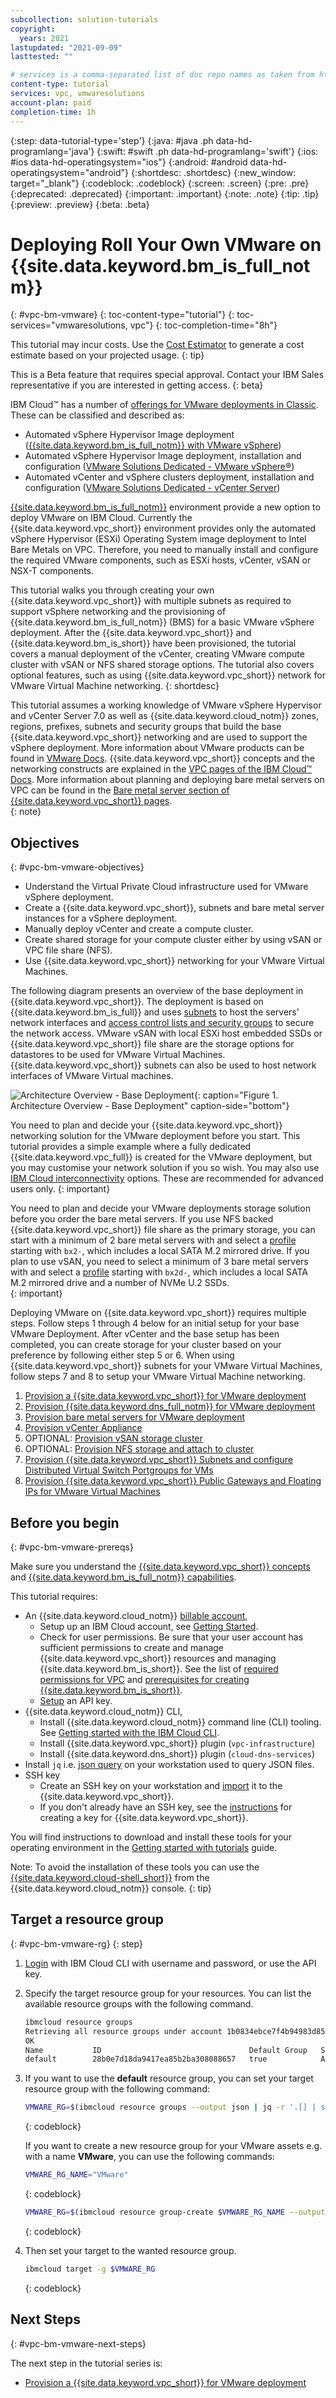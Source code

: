 ```yaml
---
subcollection: solution-tutorials
copyright:
  years: 2021
lastupdated: "2021-09-09"
lasttested: ""

# services is a comma-separated list of doc repo names as taken from https://github.ibm.com/cloud-docs/
content-type: tutorial
services: vpc, vmwaresolutions
account-plan: paid
completion-time: 1h
---
```


{:step: data-tutorial-type='step'}
{:java: #java .ph data-hd-programlang='java'}
{:swift: #swift .ph data-hd-programlang='swift'}
{:ios: #ios data-hd-operatingsystem="ios"}
{:android: #android data-hd-operatingsystem="android"}
{:shortdesc: .shortdesc}
{:new_window: target="_blank"}
{:codeblock: .codeblock}
{:screen: .screen}
{:pre: .pre}
{:deprecated: .deprecated}
{:important: .important}
{:note: .note}
{:tip: .tip}
{:preview: .preview}
{:beta: .beta}

# Deploying Roll Your Own VMware on {{site.data.keyword.bm_is_full_notm}}
{: #vpc-bm-vmware}
{: toc-content-type="tutorial"}
{: toc-services="vmwaresolutions, vpc"}
{: toc-completion-time="8h"}

<!--##istutorial#-->
This tutorial may incur costs. Use the [Cost Estimator](https://{DomainName}/estimator/review) to generate a cost estimate based on your projected usage.
{: tip}

<!--#/istutorial#-->

This is a Beta feature that requires special approval. Contact your IBM Sales representative if you are interested in getting access.
{: beta}

IBM Cloud™ has a number of [offerings for VMware deployments in Classic](https://{DomainName}/docs/vmwaresolutions?topic=vmwaresolutions-getting-started#getting-started-depl-offerings). These can be classified and described as:

- Automated vSphere Hypervisor Image deployment ([{{site.data.keyword.bm_is_full_notm}} with VMware vSphere](https://{DomainName}/docs/vmware?topic=vmware-vmware-getting-started))
- Automated vSphere Hypervisor Image deployment, installation and configuration ([VMware Solutions Dedicated - VMware vSphere®](https://{DomainName}/docs/vmwaresolutions?topic=vmwaresolutions-vs_vsphereclusteroverview))
- Automated vCenter and vSphere clusters deployment, installation and configuration ([VMware Solutions Dedicated - vCenter Server](https://{DomainName}/docs/vmwaresolutions?topic=vmwaresolutions-vc_vcenterserveroverview))

[{{site.data.keyword.bm_is_full_notm}}](https://{DomainName}/docs/vpc?topic=vpc-about-bare-metal-servers) environment provide a new option to deploy VMware on IBM Cloud. Currently the {{site.data.keyword.vpc_short}} environment provides only the automated vSphere Hypervisor (ESXi) Operating System image deployment to Intel Bare Metals on VPC. Therefore, you need to manually install and configure the required VMware components, such as ESXi hosts, vCenter, vSAN or NSX-T components.

This tutorial walks you through creating your own {{site.data.keyword.vpc_short}} with multiple subnets as required to support vSphere networking and the provisioning of {{site.data.keyword.bm_is_full_notm}} (BMS) for a basic VMware vSphere deployment. After the {{site.data.keyword.vpc_short}} and {{site.data.keyword.bm_is_short}} have been provisioned, the tutorial covers a manual deployment of the vCenter, creating VMware compute cluster with vSAN or NFS shared storage options. The tutorial also covers optional features, such as using {{site.data.keyword.vpc_short}} network for VMware Virtual Machine networking.
{: shortdesc}

This tutorial assumes a working knowledge of VMware vSphere Hypervisor and vCenter Server 7.0 as well as {{site.data.keyword.cloud_notm}} zones, regions, prefixes, subnets and security groups that build the base {{site.data.keyword.vpc_short}} networking and are used to support the vSphere deployment. More information about VMware products can be found in [VMware Docs](https://docs.vmware.com). {{site.data.keyword.vpc_short}} concepts and the networking constructs are explained in the [VPC pages of the IBM Cloud™ Docs](https://{DomainName}/docs/vpc?topic=vpc-getting-started). More information about planning and deploying bare metal servers on VPC can be found in the [Bare metal server section of {{site.data.keyword.vpc_short}} pages](https://{DomainName}/docs/vpc?topic=vpc-planning-for-bare-metal-servers).  
{: note}

## Objectives
{: #vpc-bm-vmware-objectives}

* Understand the Virtual Private Cloud infrastructure used for VMware vSphere deployment.
* Create a {{site.data.keyword.vpc_short}}, subnets and bare metal server instances for a vSphere deployment.
* Manually deploy vCenter and create a compute cluster.
* Create shared storage for your compute cluster either by using vSAN or VPC file share (NFS).
* Use {{site.data.keyword.vpc_short}} networking for your VMware Virtual Machines.

The following diagram presents an overview of the base deployment in {{site.data.keyword.vpc_short}}. The deployment is based on {{site.data.keyword.bm_is_full}} and uses [subnets](https://{DomainName}/docs/vpc?topic=vpc-about-networking-for-vpc) to host the servers' network interfaces and [access control lists and security groups](https://{DomainName}/docs/vpc?topic=vpc-security-in-your-vpc) to secure the network access. VMware vSAN with local ESXi host embedded SSDs or {{site.data.keyword.vpc_short}} file share are the storage options for datastores to be used for VMware Virtual Machines. {{site.data.keyword.vpc_short}} subnets can also be used to host network interfaces of VMware Virtual machines. 

![Architecture Overview - Base Deployment](images/solution63-ryo-vmware-on-vpc/Self-Managed-Simple-20210813v1-Non-NSX-based.svg "Architecture Overview - Base Deployment"){: caption="Figure 1. Architecture Overview - Base Deployment" caption-side="bottom"}

You need to plan and decide your {{site.data.keyword.vpc_short}} networking solution for the VMware deployment before you start. This tutorial provides a simple example where a fully dedicated {{site.data.keyword.vpc_full}} is created for the VMware deployment, but you may customise your network solution if you so wish. You may also use [IBM Cloud interconnectivity](https://{DomainName}/docs/vpc?topic=vpc-interconnectivity) options. These are recommended for advanced users only.
{: important}

You need to plan and decide your VMware deployments storage solution before you order the bare metal servers. If you use NFS backed {{site.data.keyword.vpc_short}} file share as the primary storage, you can start with a minimum of 2 bare metal servers with and select a [profile](https://{DomainName}/docs/vpc?topic=vpc-bare-metal-servers-profile) starting with `bx2-`, which includes a local SATA M.2 mirrored drive. If you plan to use vSAN, you need to select a minimum of 3 bare metal servers with and select a [profile](https://{DomainName}/docs/vpc?topic=vpc-bare-metal-servers-profile) starting with `bx2d-`, which includes a local SATA M.2 mirrored drive and a number of NVMe U.2 SSDs.  
{: important}

Deploying VMware on {{site.data.keyword.vpc_short}} requires multiple steps. Follow steps 1 through 4 below for an initial setup for your base VMware Deployment. After vCenter and the base setup has been completed, you can create storage for your cluster based on your preference by following either step 5 or 6. When using {{site.data.keyword.vpc_short}} subnets for your VMware Virtual Machines, follow steps 7 and 8 to setup your VMware Virtual Machine networking.

1. [Provision a {{site.data.keyword.vpc_short}} for VMware deployment](/docs/solution-tutorials?topic=solution-tutorials-vpc-bm-vmware-vpc#vpc-bm-vmware-vpc)
2. [Provision {{site.data.keyword.dns_full_notm}} for VMware deployment](/docs/solution-tutorials?topic=solution-tutorials-vpc-bm-vmware-dns#vpc-bm-vmware-dns)
3. [Provision bare metal servers for VMware deployment](/docs/solution-tutorials?topic=solution-tutorials-vpc-bm-vmware-bms#vpc-bm-vmware-bms)
4. [Provision vCenter Appliance](/docs/solution-tutorials?topic=solution-tutorials-vpc-bm-vmware-vcenter#vpc-bm-vmware-vcenter)
5. OPTIONAL: [Provision vSAN storage cluster](/docs/solution-tutorials?topic=solution-tutorials-vpc-bm-vmware-vsan#vpc-bm-vmware-vsan)
6. OPTIONAL: [Provision NFS storage and attach to cluster](/docs/solution-tutorials?topic=solution-tutorials-vpc-bm-vmware-nfs#vpc-bm-vmware-nfs)
7. [Provision {{site.data.keyword.vpc_short}} Subnets and configure Distributed Virtual Switch Portgroups for VMs](/docs/solution-tutorials?topic=solution-tutorials-vpc-bm-vmware-newvm#vpc-bm-vmware-newvm)
8. [Provision {{site.data.keyword.vpc_short}} Public Gateways and Floating IPs for VMware Virtual Machines](/docs/solution-tutorials?topic=solution-tutorials-vpc-bm-vmware-pgwip#vpc-bm-vmware-pgwip)

## Before you begin
{: #vpc-bm-vmware-prereqs}

Make sure you understand the [{{site.data.keyword.vpc_short}} concepts](https://{DomainName}/vpc-ext/overview) and [{{site.data.keyword.bm_is_full_notm}} capabilities](https://{DomainName}/docs/vpc?topic=vpc-planning-for-bare-metal-servers).

This tutorial requires:
* An {{site.data.keyword.cloud_notm}} [billable account](https://{DomainName}/docs/account?topic=account-accounts),
   * Setup up an IBM Cloud account, see [Getting Started](https://{DomainName}/docs/account?topic=account-account-getting-started).
   * Check for user permissions. Be sure that your user account has sufficient permissions to create and manage {{site.data.keyword.vpc_short}} resources and managing {{site.data.keyword.bm_is_short}}. See the list of [required permissions  for VPC](https://{DomainName}/docs/vpc?topic=vpc-managing-user-permissions-for-vpc-resources) and [prerequisites for creating {{site.data.keyword.bm_is_short}}](https://{DomainName}/docs/vpc?topic=vpc-creating-bare-metal-servers#prereq).
   * [Setup](https://{DomainName}/docs/account?topic=account-userapikey&interface=ui)  an API key.
* {{site.data.keyword.cloud_notm}} CLI,
   * Install {{site.data.keyword.cloud_notm}} command line (CLI) tooling. See [Getting started with the IBM Cloud CLI](https://{DomainName}/docs/cli).
   * Install {{site.data.keyword.vpc_short}} plugin (`vpc-infrastructure`)
   * Install {{site.data.keyword.dns_short}} plugin (`cloud-dns-services`)
* Install `jq` i.e. [json query](https://stedolan.github.io/jq/) on your workstation used to query JSON files.
* SSH key
   * Create an SSH key on your workstation and [import](https://{DomainName}/docs/vpc?topic=vpc-ssh-keys) it to the {{site.data.keyword.vpc_short}}. 
   * If you don't already have an SSH key, see the [instructions](https://{DomainName}/docs/vpc?topic=vpc-ssh-keys#locating-ssh-keys) for creating a key for {{site.data.keyword.vpc_short}}.

<!--##istutorial#-->
You will find instructions to download and install these tools for your operating environment in the [Getting started with tutorials](https://{DomainName}/docs/solution-tutorials?topic=solution-tutorials-tutorials) guide.

Note: To avoid the installation of these tools you can use the [{{site.data.keyword.cloud-shell_short}}](https://{DomainName}/shell) from the {{site.data.keyword.cloud_notm}} console.
{: tip}

<!--#/istutorial#-->

## Target a resource group
{: #vpc-bm-vmware-rg}
{: step}

1. [Login](https://{DomainName}/docs/cli?topic=cli-getting-started) with IBM Cloud CLI with username and password, or use the API key.

2. Specify the target resource group for your resources. You can list the available resource groups with the following command.

   ```bash
   ibmcloud resource groups
   Retrieving all resource groups under account 1b0834ebce7f4b94983d856f532ebfe2 as xxx@yyy.com...
   OK
   Name           ID                                 Default Group   State   
   default        28b0e7d18da9417ea85b2ba308088657   true            ACTIVE 
   ```

3. If you want to use the **default** resource group, you can set your target resource group with the following command: 

   ```sh
   VMWARE_RG=$(ibmcloud resource groups --output json | jq -r '.[] | select(.name == "default")'.id)
   ```
   {: codeblock}

   If you want to create a new resource group for your VMware assets e.g. with a name **VMware**, you can use the following commands:

   ```sh
   VMWARE_RG_NAME="VMware"
   ```
   {: codeblock}

   ```sh
   VMWARE_RG=$(ibmcloud resource group-create $VMWARE_RG_NAME --output json | jq -r .id)
   ```
   {: codeblock}

4. Then set your target to the wanted resource group.

   ```sh
   ibmcloud target -g $VMWARE_RG
   ```
   {: codeblock}

## Next Steps
{: #vpc-bm-vmware-next-steps}

The next step in the tutorial series is:

* [Provision a {{site.data.keyword.vpc_short}} for VMware deployment](/docs/solution-tutorials?topic=solution-tutorials-vpc-bm-vmware-vpc#vpc-bm-vmware-vpc)
